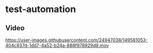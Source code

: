 # test-automation
## Video



https://user-images.githubusercontent.com/24947038/149581053-404c937d-1dd7-4a52-b24a-888f978929d9.mov

